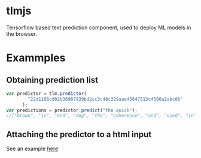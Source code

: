 # tlmjs
Tensorflow based text prediction component, used to deploy ML models in the browser.

# Exammples

## Obtaining prediction list

```javascript
var predictor = tlm.predictor(
        "22d1186cd02b36967939bd2cc3c48c329aae45647513c4506a2abc0b"
      );
var predictions = predictor.predict("the quick");
//["brown", "is", "end", "dog", "the", "coherence", "and", "used", "in", "of", "owing", "all", "it", "alphabet", "lazy", "touch", "fonts", "letters"]
```

## Attaching the predictor to a html input

See an example [here](/typelikeme/tlmjs/blob/master/tests/index.html)